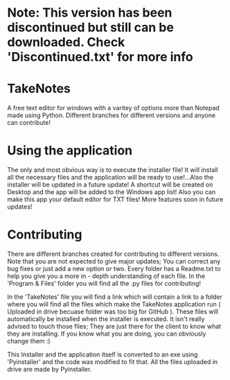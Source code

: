 # Note: This version has been discontinued but still can be downloaded. Check 'Discontinued.txt' for more info

# TakeNotes
A free text editor for windows with a varitey of options more than Notepad made using Python. Different branches for different versions and anyone can contribute!

# Using the application

The only and most obvious way is to execute the installer file! It will install all the necessary files and the application will be ready to use!...Also the installer will be updated in a future update! A shortcut will be created on Desktop and the app will be added to the Windows app list! Also you can make this app your default editor for TXT files! More features soon in future updates!

# Contributing

There are different branches created for contributing to different versions. Note that you are not expected to give major updates; You can correct any bug fixes or just add a new option or two. Every folder has a Readme.txt to help you give you a more in - depth understanding of each file. In the 'Program & Files' folder you will find all the .py files for contributing!

In the 'TakeNotes' file you will find a link which will contain a link to a folder where you will find all the files which make the TakeNotes application run ( Uploaded in drive becuase folder was too big for GitHub ). These files will automatically be installed when the installer is executed. It isn't really advised to touch those files; They are just there for the client to know what they are installing. If you know what you are doing, you can obviously change them :)

This Installer and the application itself is converted to an exe using 'Pyinstaller' and the code was modified to fit that. All the files uploaded in drive are made by Pyinstaller.

